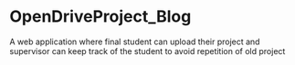 # OpenDriveProject_Blog
A web application where final student can upload their project and supervisor can keep track of the student to avoid repetition of old project
